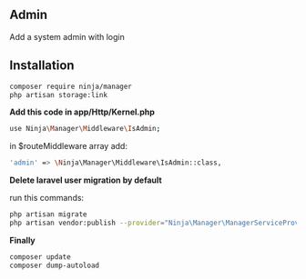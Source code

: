 ## Admin
Add a system admin with login

## Installation
```bash
composer require ninja/manager
php artisan storage:link
```
**Add this code in app/Http/Kernel.php**

```bash
use Ninja\Manager\Middleware\IsAdmin;
```
in $routeMiddleware array add:

```bash
'admin' => \Ninja\Manager\Middleware\IsAdmin::class,
```
**Delete laravel user migration by default**

run this commands:

```bash
php artisan migrate
php artisan vendor:publish --provider="Ninja\Manager\ManagerServiceProvider"
```
**Finally**

```bash
composer update
composer dump-autoload
```
